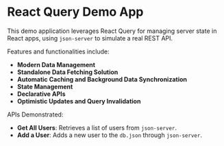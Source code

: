 # React Query Demo App

This demo application leverages React Query for managing server state in React apps, using `json-server` to simulate a real REST API.

Features and functionalities include:

- **Modern Data Management**
- **Standalone Data Fetching Solution** 
- **Automatic Caching and Background Data Synchronization** 
- **State Management**
- **Declarative APIs**
- **Optimistic Updates and Query Invalidation** 

APIs Demonstrated:

- **Get All Users**: Retrieves a list of users from `json-server`.
- **Add a User**: Adds a new user to the `db.json` through `json-server`.
